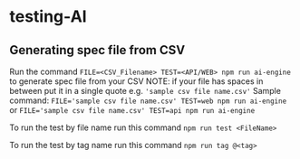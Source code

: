 # testing-AI

## Generating spec file from CSV

Run the command `FILE=<CSV_Filename> TEST=<API/WEB> npm run ai-engine` to generate spec file from your CSV
NOTE: if your file has spaces in between put it in a single quote e.g. `'sample csv file name.csv'`
Sample command: `FILE='sample csv file name.csv' TEST=web npm run ai-engine` or `FILE='sample csv file name.csv' TEST=api npm run ai-engine`

To run the test by file name run this command `npm run test <FileName>`

To run the test by tag name run this command `npm run tag @<tag>`